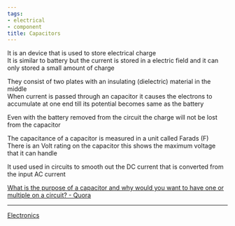 ```yaml
---
tags:
- electrical
- component
title: Capacitors
---
```


It is an device that is used to store electrical charge  
It is similar to battery but the current is stored in a electric field and it can only stored a small amount of charge

They consist of two plates with an insulating (dielectric) material in the middle  
When current is passed through an capacitor it causes the electrons to accumulate at one end till its potential becomes same as the battery

Even with the battery removed from the circuit the charge will not be lost from the capacitor

The capacitance of a capacitor is measured in a unit called Farads (F)  
There is an Volt rating on the capacitor this shows the maximum voltage that it can handle

It used used in circuits to smooth out the DC current that is converted from the input AC current

[What is the purpose of a capacitor and why would you want to have one or multiple on a circuit? - Quora](https://www.quora.com/What-is-the-purpose-of-a-capacitor-and-why-would-you-want-to-have-one-or-multiple-on-a-circuit)

---

[Electronics](../electronics.md)